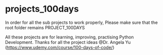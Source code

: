 # projects_100days

In order for all the sub projects to work properly, Please make sure that the root folder remains PROJECT_100DAYS

All these projects are for learning, improving, practising Python Development.
Thanks for all the project ideas @Dr. Angela Yu (https://www.udemy.com/course/100-days-of-code/)
